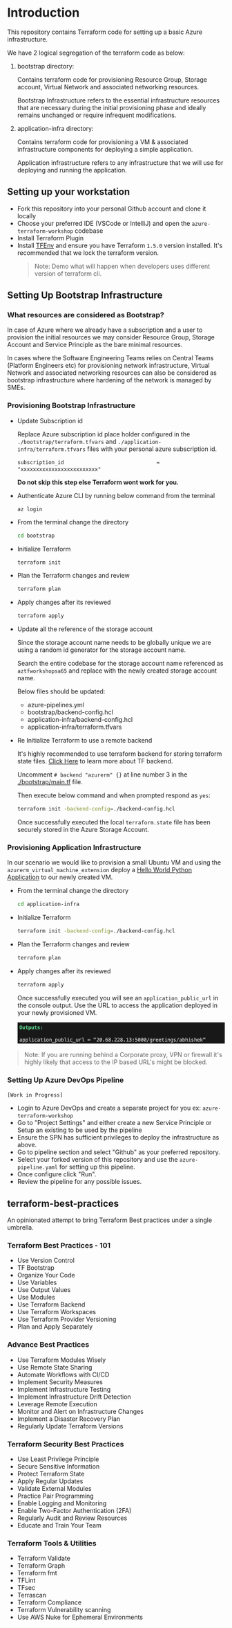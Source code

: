 # Introduction 
This repository contains Terraform code for setting up a basic Azure infrastructure.

We have 2 logical segregation of the terraform code as below:

1. bootstrap directory:

   Contains terraform code for provisioning Resource Group, Storage account, Virtual Network and associated networking resources.

   Bootstrap Infrastructure refers to the essential infrastructure resources that are necessary during the initial provisioning phase and ideally remains unchanged or require infrequent modifications.

2. application-infra directory: 

   Contains terraform code for provisioning a VM & associated infrastructure components for deploying a simple application.

   Application infrastructure refers to any infrastructure that we will use for deploying and running the application.

## Setting up your workstation

- Fork this repository into your personal Github account and clone it locally
- Choose your preferred IDE (VSCode or IntelliJ) and open the `azure-terraform-workshop` codebase
- Install Terraform Plugin
- Install [TFEnv](https://github.com/tfutils/tfenv) and ensure you have Terraform `1.5.0` version installed.
  It's recommended that we lock the terraform version.
  > Note: Demo what will happen when developers uses different version of terraform cli.

## Setting Up Bootstrap Infrastructure

### What resources are considered as Bootstrap?

In case of Azure where we already have a subscription and a user to provision the initial resources we may consider Resource Group, Storage Account and Service Principle as the bare minimal resources.

In cases where the Software Engineering Teams relies on Central Teams (Platform Engineers etc) for provisioning network infrastructure, Virtual Network and associated networking resources can also be considered as bootstrap infrastructure where hardening of the network is managed by SMEs.

### Provisioning Bootstrap Infrastructure

- Update Subscription id
  
  Replace Azure subscription id place holder configured in the `./bootstrap/terraform.tfvars` and `./application-infra/terraform.tfvars` files with your personal azure subscription id.

  ```
  subscription_id                              = "xxxxxxxxxxxxxxxxxxxxxxxxx"
  ```
  <b>Do not skip this step else Terraform wont work for you.</b>

- Authenticate Azure CLI by running below command from the terminal

  ```
  az login
  ```

- From the terminal change the directory
  ```bash
  cd bootstrap
  ```

- Initialize Terraform
  ```bash
  terraform init
  ```

- Plan the Terraform changes and review
  ```bash
  terraform plan
  ```

- Apply changes after its reviewed
  ```bash
  terraform apply
  ```

- Update all the reference of the storage account

  Since the storage account name needs to be globally unique we are using a random id generator for the storage account name.

  Search the entire codebase for the storage account name referenced as `aztfworkshopsa65` and replace with the newly created storage account name.

  Below files should be updated:

    - azure-pipelines.yml
    - bootstrap/backend-config.hcl
    - application-infra/backend-config.hcl
    - application-infra/terraform.tfvars

- Re Initialize Terraform to use a remote backend

  It's highly recommended to use terraform backend for storing terraform state files. [Click Here](https://developer.hashicorp.com/terraform/language/settings/backends/configuration) to learn more about TF backend.
  
  Uncomment `# backend "azurerm" {}` at line number 3 in the [./bootstrap/main.tf](./bootstrap/main.tf) file.

  Then execute below command and when prompted respond as `yes`:

  ```bash
  terraform init -backend-config=./backend-config.hcl 
  ```

  Once successfully executed the local `terraform.state` file has been securely stored in the Azure Storage Account.


### Provisioning Application Infrastructure

In our scenario we would like to provision a small Ubuntu VM and using the `azurerm_virtual_machine_extension` deploy a [Hello World Python Application](https://github.com/abhisheksr01/zero-2-hero-python-flask-microservice) to our newly created VM.

- From the terminal change the directory
  ```bash
  cd application-infra
  ```

- Initialize Terraform
  ```bash
  terraform init -backend-config=./backend-config.hcl
  ```

- Plan the Terraform changes and review
  ```bash
  terraform plan
  ```

- Apply changes after its reviewed
  ```bash
  terraform apply
  ```

  Once successfully executed you will see an `application_public_url` in the console output. Use the URL to access the application deployed in your newly provisioned VM.

  ![](./resources/application_public_url.png)

> Note: If you are running behind a Corporate proxy, VPN or firewall it's highly likely that access to the IP based URL's might be blocked.


### Setting Up Azure DevOps Pipeline
    [Work in Progress]

- Login to Azure DevOps and create a separate project for you ex: `azure-terraform-workshop`
- Go to "Project Settings" and either create a new Service Principle or Setup an existing to be used by the pipeline
- Ensure the SPN has sufficient privileges to deploy the infrastructure as above.
- Go to pipeline section and select "Github" as your preferred repository.
- Select your forked version of this repository and use the `azure-pipeline.yaml` for setting up this pipeline.
- Once configure click "Run".
- Review the pipeline for any possible issues.

## terraform-best-practices
An opinionated attempt to bring Terraform Best practices under a single umbrella.

### Terraform Best Practices - 101

- Use Version Control
- TF Bootstrap
- Organize Your Code
- Use Variables
- Use Output Values
- Use Modules
- Use Terraform Backend
- Use Terraform Workspaces
- Use Terraform Provider Versioning
- Plan and Apply Separately

### Advance Best Practices

- Use Terraform Modules Wisely
- Use Remote State Sharing
- Automate Workflows with CI/CD
- Implement Security Measures
- Implement Infrastructure Testing
- Implement Infrastructure Drift Detection
- Leverage Remote Execution
- Monitor and Alert on Infrastructure Changes
- Implement a Disaster Recovery Plan
- Regularly Update Terraform Versions

### Terraform Security Best Practices

- Use Least Privilege Principle
- Secure Sensitive Information
- Protect Terraform State
- Apply Regular Updates
- Validate External Modules
- Practice Pair Programming
- Enable Logging and Monitoring
- Enable Two-Factor Authentication (2FA)
- Regularly Audit and Review Resources
- Educate and Train Your Team

### Terraform Tools & Utilities

- Terraform Validate
- Terraform Graph
- Terraform fmt
- TFLint
- TFsec
- Terrascan
- Terraform Compliance
- Terraform Vulnerability scanning
- Use AWS Nuke for Ephemeral Environments
